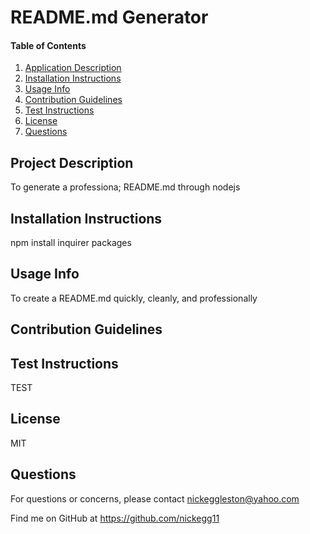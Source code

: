 # README.md Generator

 
 #### Table of Contents
 1. [Application Description](#application-description)
 2. [Installation Instructions](#installation-instructions)
 3. [Usage Info](#usage-info)
 4. [Contribution Guidelines](#contribution-guidelines)
 5. [Test Instructions](#test-instructions)
 6. [License](#license)
 7. [Questions](#questions)

 ## Project Description
  To generate a professiona; README.md through nodejs

 ## Installation Instructions
  npm install inquirer packages

 ## Usage Info
  To create a README.md quickly, cleanly, and professionally

 ## Contribution Guidelines
  
 
 ## Test Instructions
  TEST

 ## License
  MIT

 ## Questions
  For questions or concerns, please contact nickeggleston@yahoo.com

  Find me on GitHub at https://github.com/nickegg11